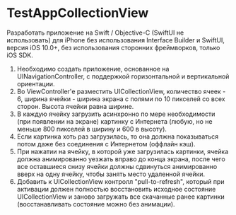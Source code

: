 # TestAppCollectionView

Разработать приложение на Swift / Objective-C (SwiftUI не использовать) для iPhone без использования Interface Builder и SwiftUI, версия iOS 10.0+, без использования сторонних фреймворков, только iOS SDK. 
1) Необходимо создать приложение, основанное на UINavigationController, с поддержкой горизонтальной и вертикальной ориентации.
2) Во ViewController'е разместить UICollectionView, количество ячеек - 6, ширина ячейки - ширина экрана с полями по 10 пикселей со всех сторон. Высота ячейки равна ширине.
3) В каждую ячейку загрузить асинхронно по мере необходимости (при появлении на экране) картинку с Интернета (любую, но не меньше 800 пикселей в ширину и 600 в высоту).
4) Если картинка хоть раз загрузилась, то она должна показываться потом даже без соединения с Интернетом (оффлайн кэш).
5) При нажатии на ячейку, в которой уже загрузилась картинки, ячейка должна анимированно уезжать вправо до конца экрана, после чего все оставшиеся снизу ячейки должны сдвинуться анимированно вверх на одну ячейку, чтобы занять место удаленной ячейки.
6) Добавить к UICollectionView контролл "pull-to-refresh", который при активации должен полностью восстановить исходное состояние UICollectionView и заново загружать все скачанные ранее картинки (восстанавливать состояние можно без анимации). 
